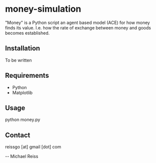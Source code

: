# money-simulation

"Money" is a Python script an agent based model (ACE) for how money finds its value. I.e. how the rate of exchange between money and goods becomes established.

## Installation

To be written

## Requirements

<ul>
<li>Python</li>
<li>Matplotlib</li>
</ul>

## Usage

python money.py

## Contact

reissgo [at] gmail [dot] com

-- Michael Reiss
